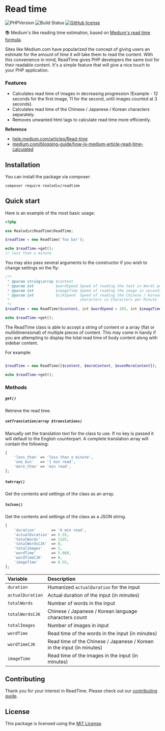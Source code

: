 # Read time

![PHPVersion](https://img.shields.io/badge/PHP-^7.4|^8-777BB4.svg?style=flat-square)
![Build Status](https://github.com/realodix/readtime/actions/workflows/ci.yml/badge.svg)
[![GitHub license](https://img.shields.io/github/license/realodix/readtime?style=flat-square)](https://github.com/realodix/readtime/blob/main/LICENSE)

📚 Medium's like reading time estimation, based on [Medium's read time formula](https://help.medium.com/hc/en-us/articles/214991667-Read-time).

Sites like Medium.com have popularized the concept of giving users an estimate for the amount of time it will take them to read the content. With this convenience in mind, ReadTime gives PHP developers the same tool for their readable content. It's a simple feature that will give a nice touch to your PHP application.

### Features

- Calculates read time of images in decreasing progression (Example - 12 seconds for the first image, 11 for the second, until images counted at 3 seconds).
- Calculates read time of the Chinese / Japanese / Korean characters separately.
- Removes unwanted html tags to calculate read time more efficiently.

**Reference**
- [help.medium.com/articles/Read-time](https://help.medium.com/hc/en-us/articles/214991667-Read-time)
- [medium.com/blogging-guide/how-is-medium-article-read-time-calculated](https://medium.com/blogging-guide/how-is-medium-article-read-time-calculated-924420338a85)


## Installation

You can install the package via composer:

```sh
composer require realodix/readtime
```

## Quick start

Here is an example of the most basic usage:

```php
<?php

use Realodix\ReadTime\ReadTime;

$readTime = new ReadTime('foo bar');

echo $readTime->get();
// less than a minute
```

You may also pass several arguments to the constructor if you wish to change settings on the fly:

```php
/**
 * @param string|array $content
 * @param int          $wordSpeed Speed of reading the text in Words per Minute
 * @param int          $imageTime Speed of reading the image in seconds
 * @param int          $cjkSpeed  Speed of reading the Chinese / Korean / Japanese
 *                                characters in Characters per Minute
 */
$readTime = new ReadTime($content, int $wordSpeed = 265, int $imageTime = 12, int $cjkSpeed = 500);

echo $readTime->get();
```

The ReadTime class is able to accept a string of content or a array (flat or multidimensional) of multiple pieces of content. This may come in handy if you are attempting to display the total read time of body content along with sidebar content.

For example:

```php

$readTime = new ReadTime([$content, $moreContent, $evenMoreContent]);

echo $readTime->get();
```

### Methods

##### `get()`
Retrieve the read time.

##### `setTranslation(array $translations)`
Manually set the translation text for the class to use. If no key is passed it will default to the English counterpart. A complete translation array will contain the following:

```php
[
    'less_than' => 'less than a minute',
    'one_min'   => '1 min read',
    'more_than' => 'min read',
];
```

##### `toArray()`
Get the contents and settings of the class as an array.

##### `toJson()`
Get the contents and settings of the class as a JSON string.

```php
[
    'duration'       => '6 min read',
    'actualDuration' => 5.55,
    'totalWords'     => 1325,
    'totalWordsCJK'  => 0, 
    'totalImages'    => 3, 
    'wordTime'       => 5.660, 
    'wordTimeCJK'    => 0, 
    'imageTime'      => 0.55, 
];
```

| Variable | Description |
| :------- | :-----------|
| `duration`       | Humanized `actualDuration` for the input |
| `actualDuration` | Actual duration of the input (in minutes) |
| `totalWords`     | Number of words in the input |
| `totalWordsCJK`  | Chinese / Japanese / Korean language characters count |
| `totalImages`    | Number of images in input |
| `wordTime`       | Read time of the words in the input (in minutes) |
| `wordTimeCJK`    | Read time of the Chinese / Japanese / Korean in the input (in minutes) |
| `imageTime`      | Read time of the images in the input (in minutes) |


## Contributing

Thank you for your interest in ReadTime. Please check out our [contributing guide](/CONTRIBUTING.md).
## License

This package is licensed using the [MIT License](/LICENSE).

